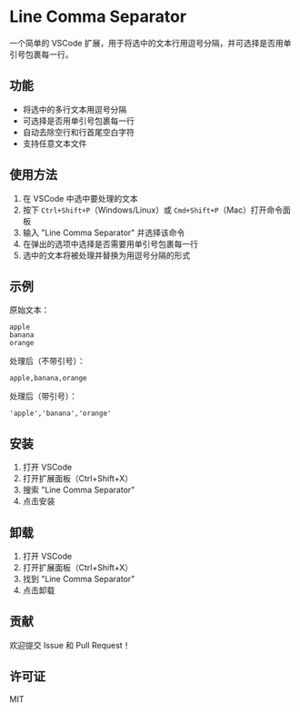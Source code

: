 # Line Comma Separator

一个简单的 VSCode 扩展，用于将选中的文本行用逗号分隔，并可选择是否用单引号包裹每一行。

## 功能

- 将选中的多行文本用逗号分隔
- 可选择是否用单引号包裹每一行
- 自动去除空行和行首尾空白字符
- 支持任意文本文件

## 使用方法

1. 在 VSCode 中选中要处理的文本
2. 按下 `Ctrl+Shift+P`（Windows/Linux）或 `Cmd+Shift+P`（Mac）打开命令面板
3. 输入 "Line Comma Separator" 并选择该命令
4. 在弹出的选项中选择是否需要用单引号包裹每一行
5. 选中的文本将被处理并替换为用逗号分隔的形式

## 示例

原始文本：
```
apple
banana
orange
```

处理后（不带引号）：
```
apple,banana,orange
```

处理后（带引号）：
```
'apple','banana','orange'
```

## 安装

1. 打开 VSCode
2. 打开扩展面板（Ctrl+Shift+X）
3. 搜索 "Line Comma Separator"
4. 点击安装

## 卸载

1. 打开 VSCode
2. 打开扩展面板（Ctrl+Shift+X）
3. 找到 "Line Comma Separator"
4. 点击卸载

## 贡献

欢迎提交 Issue 和 Pull Request！

## 许可证

MIT